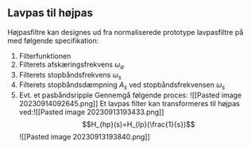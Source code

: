 ## Lavpas til højpas
Højpasfiltre kan designes ud fra normaliserede prototype lavpasfiltre på med følgende specifikation:
1. Filterfunktionen
2. Filterets afskæringsfrekvens $\omega_a$
3. Filterets stopbåndsfrekvens $\omega_s$
4. Filterets stopbåndsdæmpning $A_s$ ved stopbåndsfrekvensen $\omega_s$ 
5. Evt. et pasbåndsripple
Gennemgå følgende proces:
![[Pasted image 20230914092645.png]]
Et lavpas filter kan transformeres til højpas ved:![[Pasted image 20230913193433.png]]
$$H_{hp}(s)=H_{lp}(\frac{1}{s})$$
![[Pasted image 20230913193840.png]]
